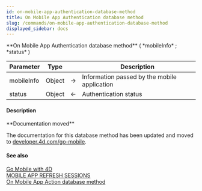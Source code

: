 ```yaml
---
id: on-mobile-app-authentication-database-method
title: On Mobile App Authentication database method
slug: /commands/on-mobile-app-authentication-database-method
displayed_sidebar: docs
---
```


<!--REF #_command_.On Mobile App Authentication database method.Syntax-->**On Mobile App Authentication database method** ( *mobileInfo* ; *status* )<!-- END REF-->
<!--REF #_command_.On Mobile App Authentication database method.Params-->
| Parameter | Type |  | Description |
| --- | --- | --- | --- |
| mobileInfo | Object | &srarr; | Information passed by the mobile application |
| status | Object | &larr; | Authentication status |

<!-- END REF-->

#### Description 

<!--REF #_command_.On Mobile App Authentication database method.Summary-->**Documentation moved**

The documentation for this database method has been updated and moved to [developer.<!-- END REF-->4d.com/go-mobile](https://developer.4d.com/go-mobile/docs/4d/on-mobile-app-authentication).

#### See also 

[Go Mobile with 4D](https://developer.4d.com/go-mobile/)  
[MOBILE APP REFRESH SESSIONS](mobile-app-refresh-sessions.md)  
[On Mobile App Action database method](on-mobile-app-action-database-method.md)  